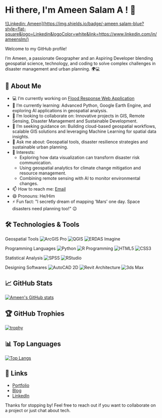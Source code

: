 # Hi there, I'm Ameen Salam A ! 👋


<!--
**ameenslm/ameenslm** is a ✨ _special_ ✨ repository because its `README.md` (this file) appears on your GitHub profile.
-->
[![Linkedin: Ameen](https://img.shields.io/badge/-ameen salam-blue?style=flat-square&logo=Linkedin&logoColor=white&link=https://www.linkedin.com/in/ameenslm/)](https://www.linkedin.com/in/ameensalam/)


Welcome to my GitHub profile! 

I’m Ameen, a passionate Geographer and an Aspiring Developer blending geospatial science, technology, and coding to solve complex challenges in disaster management and urban planning. 🌍💻

## 🚀 About Me

- 💻 I’m currently working on [Flood Response Web Application](https://ameenslm.github.io/flood-response-web-app/)
- 🌱 I’m currently learning: Advanced Python, Google Earth Engine, and exploring AI applications in geospatial analysis.
- 👯 I’m looking to collaborate on: Innovative projects in GIS, Remote Sensing, Disaster Management and Sustainable Development.
- 🤝 I’m seeking guidance on: Building cloud-based geospatial workflows, scalable GIS solutions and leveraging Machine Learning for spatial data insights.
- 💬 Ask me about: Geospatial tools, disaster resilience strategies and sustainable urban planning.
- 🎯 Interests:
   * Exploring how data visualization can transform disaster risk communication.
   * Using geospatial analytics for climate change mitigation and resource management.
   * Combining remote sensing with AI to monitor environmental changes.
- 📫 How to reach me: [Email](mailto:ameensalam@hotmail.com)
- 😄 Pronouns: He/Him
- ⚡ Fun fact: "I secretly dream of mapping 'Mars' one day. Space disasters need planning too!" 😉

## 🛠️ Technologies & Tools

Geospatial Tools
![ArcGIS Pro](https://img.shields.io/badge/-ArcGIS%20Pro-333333?style=flat&logo=arcgis&logoColor=white)
![QGIS](https://img.shields.io/badge/-QGIS-333333?style=flat&logo=qgis&logoColor=green)
![ERDAS Imagine](https://img.shields.io/badge/-ERDAS%20Imagine-333333?style=flat&logo=hexagon&logoColor=blue)

Programming Languages
![Python](https://img.shields.io/badge/-Python-333333?style=flat&logo=python)
![R Programming](https://img.shields.io/badge/-R%20Programming-333333?style=flat&logo=r&logoColor=blue)
![HTML5](https://img.shields.io/badge/-HTML5-333333?style=flat&logo=html5)
![CSS3](https://img.shields.io/badge/-CSS3-333333?style=flat&logo=css3)

Statistical Analysis
![SPSS](https://img.shields.io/badge/-SPSS-333333?style=flat&logo=ibm&logoColor=blue)
![RStudio](https://img.shields.io/badge/-RStudio-333333?style=flat&logo=rstudio&logoColor=blue)

Designing Softwares
![AutoCAD 2D](https://img.shields.io/badge/-AutoCAD%202D-333333?style=flat&logo=autodesk&logoColor=lightblue)
![Revit Architecture](https://img.shields.io/badge/-Revit%20Architecture-333333?style=flat&logo=autodesk&logoColor=lightblue)
![3ds Max](https://img.shields.io/badge/-3ds%20Max-333333?style=flat&logo=autodesk&logoColor=lightblue)


## 📈 GitHub Stats

[![Ameen's GitHub stats](https://github-readme-stats.vercel.app/api?username=ameenslm&show_icons=true&theme=radical)](https://github.com/ameenslm)

## 🏆 GitHub Trophies

[![trophy](https://github-profile-trophy.vercel.app/?username=ameenslm&theme=onedark)](https://github.com/ryo-ma/github-profile-trophy)

## 📊 Top Languages

[![Top Langs](https://github-readme-stats.vercel.app/api/top-langs/?username=ameenslm&layout=compact&theme=radical)](https://github.com/ameenslm)

## 🔗 Links

- [Portfolio](https://ameenslm.github.io/)
- [Blog](https://ameenslm.medium.com/)
- [LinkedIn](https://www.linkedin.com/in/ameensalam/)

Thanks for stopping by! Feel free to reach out if you want to collaborate on a project or just chat about tech.
